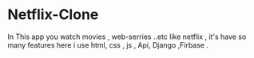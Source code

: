 # Netflix-Clone
In This app you watch movies , web-serries ..etc  like netflix  ,  it's have so many  features here i use html, css , js , Api, Django ,Firbase .
